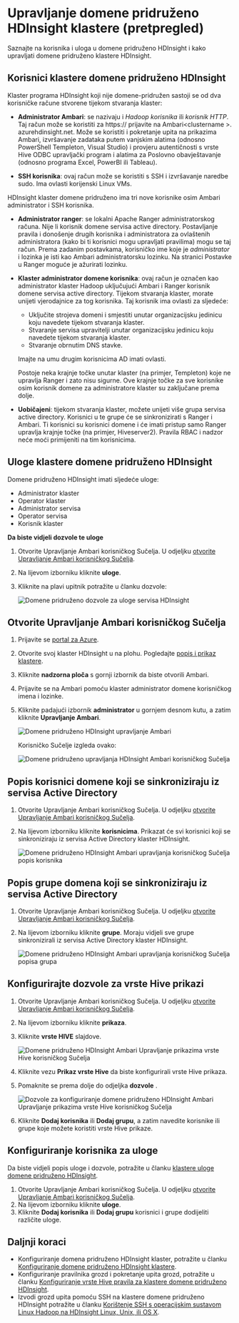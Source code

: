 <properties
    pageTitle="Upravljanje klastere domene pridruženo HDInsight | Microsoft Azure"
    description="Informirajte se o upravljanju klastere domene pridruženo HDInsight"
    services="hdinsight"
    documentationCenter=""
    authors="saurinsh"
    manager="jhubbard"
    editor="cgronlun"
    tags=""/>

<tags
    ms.service="hdinsight"
    ms.devlang="na"
    ms.topic="article"
    ms.tgt_pltfrm="na"
    ms.workload="big-data"
    ms.date="10/25/2016"
    ms.author="saurinsh"/>

# <a name="manage-domain-joined-hdinsight-clusters-preview"></a>Upravljanje domene pridruženo HDInsight klastere (pretpregled)



Saznajte na korisnika i uloga u domene pridruženo HDInsight i kako upravljati domene pridruženo klastere HDInsight.

## <a name="users-of-domain-joined-hdinsight-clusters"></a>Korisnici klastere domene pridruženo HDInsight

Klaster programa HDInsight koji nije domene-pridružen sastoji se od dva korisničke račune stvorene tijekom stvaranja klaster:

- **Administrator Ambari**: se nazivaju i *Hadoop korisnika* ili *korisnik HTTP*. Taj račun može se koristiti za https:// prijavite na Ambari&lt;clustername >. azurehdinsight.net. Može se koristiti i pokretanje upita na prikazima Ambari, izvršavanje zadataka putem vanjskim alatima (odnosno PowerShell Templeton, Visual Studio) i provjeru autentičnosti s vrste Hive ODBC upravljački program i alatima za Poslovno obavještavanje (odnosno programa Excel, PowerBI ili Tableau).

- **SSH korisnika**: ovaj račun može se koristiti s SSH i izvršavanje naredbe sudo. Ima ovlasti korijenski Linux VMs.

HDInsight klaster domene pridruženo ima tri nove korisnike osim Ambari administrator i SSH korisnika.

- **Administrator ranger**: se lokalni Apache Ranger administratorskog računa. Nije li korisnik domene servisa active directory. Postavljanje pravila i donošenje drugih korisnika i administratora za ovlaštenih administratora (kako bi ti korisnici mogu upravljati pravilima) mogu se taj račun. Prema zadanim postavkama, korisničko ime koje je *administrator* i lozinka je isti kao Ambari administratorsku lozinku. Na stranici Postavke u Ranger moguće je ažurirati lozinku.

- **Klaster administrator domene korisnika**: ovaj račun je označen kao administrator klaster Hadoop uključujući Ambari i Ranger korisnik domene servisa active directory. Tijekom stvaranja klaster, morate unijeti vjerodajnice za tog korisnika. Taj korisnik ima ovlasti za sljedeće:

    - Uključite strojeva domeni i smjestiti unutar organizacijsku jedinicu koju navedete tijekom stvaranja klaster.
    - Stvaranje servisa upravitelji unutar organizacijsku jedinicu koju navedete tijekom stvaranja klaster. 
    - Stvaranje obrnutim DNS stavke.

    Imajte na umu drugim korisnicima AD imati ovlasti. 

    Postoje neka krajnje točke unutar klaster (na primjer, Templeton) koje ne upravlja Ranger i zato nisu sigurne. Ove krajnje točke za sve korisnike osim korisnik domene za administratore klaster su zaključane prema dolje. 

- **Uobičajeni**: tijekom stvaranja klaster, možete unijeti više grupa servisa active directory. Korisnici u te grupe će se sinkronizirati s Ranger i Ambari. Ti korisnici su korisnici domene i će imati pristup samo Ranger upravlja krajnje točke (na primjer, Hiveserver2). Pravila RBAC i nadzor neće moći primijeniti na tim korisnicima.

## <a name="roles-of-domain-joined-hdinsight-clusters"></a>Uloge klastere domene pridruženo HDInsight

Domene pridruženo HDInsight imati sljedeće uloge:

- Administrator klaster
- Operator klaster
- Administrator servisa
- Operator servisa
- Korisnik klaster

**Da biste vidjeli dozvole te uloge**

1. Otvorite Upravljanje Ambari korisničkog Sučelja.  U odjeljku [otvorite Upravljanje Ambari korisničkog Sučelja](#open-the-ambari-management-ui).
2. Na lijevom izborniku kliknite **uloge**.
3. Kliknite na plavi upitnik potražite u članku dozvole:

    ![Domene pridruženo dozvole za uloge servisa HDInsight](./media/hdinsight-domain-joined-manage/hdinsight-domain-joined-roles-permissions.png)

## <a name="open-the-ambari-management-ui"></a>Otvorite Upravljanje Ambari korisničkog Sučelja

1. Prijavite se [portal za Azure](https://portal.azure.com).
2. Otvorite svoj klaster HDInsight u na plohu. Pogledajte [popis i prikaz klastere](hdinsight-administer-use-management-portal.md#list-and-show-clusters).
3. Kliknite **nadzorna ploča** s gornji izbornik da biste otvorili Ambari.
4. Prijavite se na Ambari pomoću klaster administrator domene korisničkog imena i lozinke.
5. Kliknite padajući izbornik **administrator** u gornjem desnom kutu, a zatim kliknite **Upravljanje Ambari**.

    ![Domene pridruženo HDInsight upravljanje Ambari](./media/hdinsight-domain-joined-manage/hdinsight-domain-joined-manage-ambari.png)

    Korisničko Sučelje izgleda ovako:

    ![Domene pridruženo upravljanja HDInsight Ambari korisničkog Sučelja](./media/hdinsight-domain-joined-manage/hdinsight-domain-joined-ambari-management-ui.png)

## <a name="list-the-domain-users-synchronized-from-your-active-directory"></a>Popis korisnici domene koji se sinkroniziraju iz servisa Active Directory

1. Otvorite Upravljanje Ambari korisničkog Sučelja.  U odjeljku [otvorite Upravljanje Ambari korisničkog Sučelja](#open-the-ambari-management-ui).
2. Na lijevom izborniku kliknite **korisnicima**. Prikazat će svi korisnici koji se sinkroniziraju iz servisa Active Directory klaster HDInsight.

    ![Domene pridruženo HDInsight Ambari upravljanja korisničkog Sučelja popis korisnika](./media/hdinsight-domain-joined-manage/hdinsight-domain-joined-ambari-management-ui-users.png)

## <a name="list-the-domain-groups-synchronized-from-your-active-directory"></a>Popis grupe domena koji se sinkroniziraju iz servisa Active Directory

1. Otvorite Upravljanje Ambari korisničkog Sučelja.  U odjeljku [otvorite Upravljanje Ambari korisničkog Sučelja](#open-the-ambari-management-ui).
2. Na lijevom izborniku kliknite **grupe**. Moraju vidjeli sve grupe sinkronizirali iz servisa Active Directory klaster HDInsight.

    ![Domene pridruženo HDInsight Ambari upravljanja korisničkog Sučelja popisa grupa](./media/hdinsight-domain-joined-manage/hdinsight-domain-joined-ambari-management-ui-groups.png)


## <a name="configure-hive-views-permissions"></a>Konfigurirajte dozvole za vrste Hive prikazi

1. Otvorite Upravljanje Ambari korisničkog Sučelja.  U odjeljku [otvorite Upravljanje Ambari korisničkog Sučelja](#open-the-ambari-management-ui).
2. Na lijevom izborniku kliknite **prikaza**.
3. Kliknite **vrste HIVE** slajdove.

    ![Domene pridruženo HDInsight Ambari Upravljanje prikazima vrste Hive korisničkog Sučelja](./media/hdinsight-domain-joined-manage/hdinsight-domain-joined-ambari-management-ui-hive-views.png)

4. Kliknite vezu **Prikaz vrste Hive** da biste konfigurirali vrste Hive prikaza.
5. Pomaknite se prema dolje do odjeljka **dozvole** .

    ![Dozvole za konfiguriranje domene pridruženo HDInsight Ambari Upravljanje prikazima vrste Hive korisničkog Sučelja](./media/hdinsight-domain-joined-manage/hdinsight-domain-joined-ambari-management-ui-hive-views-permissions.png)

6. Kliknite **Dodaj korisnika** ili **Dodaj grupu**, a zatim navedite korisnike ili grupe koje možete koristiti vrste Hive prikaze. 

## <a name="configure-users-for-the-roles"></a>Konfiguriranje korisnika za uloge

 Da biste vidjeli popis uloge i dozvole, potražite u članku [klastere uloge domene pridruženo HDInsight](#roles-of-domain---joined-hdinsight-clusters).

1. Otvorite Upravljanje Ambari korisničkog Sučelja.  U odjeljku [otvorite Upravljanje Ambari korisničkog Sučelja](#open-the-ambari-management-ui).
2. Na lijevom izborniku kliknite **uloge**.
3. Kliknite **Dodaj korisnika** ili **Dodaj grupu** korisnici i grupe dodijeliti različite uloge.
 
## <a name="next-steps"></a>Daljnji koraci

- Konfiguriranje domena pridruženo HDInsight klaster, potražite u članku [Konfiguriranje domene pridruženo HDInsight klastere](hdinsight-domain-joined-configure.md).
- Konfiguriranje pravilnika grozd i pokretanje upita grozd, potražite u članku [Konfiguriranje vrste Hive pravila za klastere domene pridruženo HDInsight](hdinsight-domain-joined-run-hive.md).
- Izvodi grozd upita pomoću SSH na klastere domene pridruženo HDInsight potražite u članku [Korištenje SSH s operacijskim sustavom Linux Hadoop na HDInsight Linux, Unix, ili OS X](hdinsight-hadoop-linux-use-ssh-unix.md#connect-to-a-domain-joined-hdinsight-cluster).
